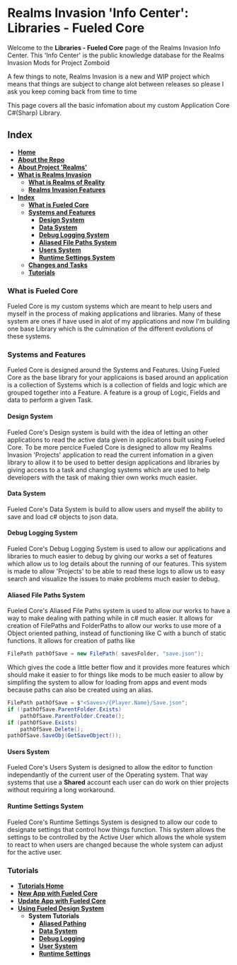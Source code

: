 # Realms Invasion 'Info Center': **Libraries - Fueled Core**

Welcome to the **Libraries - Fueled Core** page of the Realms Invasion Info Center. 
This 'Info Center' is the public knowledge database for the Realms Invasion Mods for Project Zomboid

A few things to note, 
Realms Invasion is a new and WIP project which means that things are subject to change alot between releases so please I ask you keep coming back from time to time

This page covers all the basic infomation about my custom Application Core C#(Sharp) Library. 

## **Index**
- [**Home**](https://github.com/FueledByOCHD/Realms-Invasion-Info-Center/blob/develop/README.md)
- [**About the Repo**](https://github.com/FueledByOCHD/Realms-Invasion-Info-Center/blob/develop/README.md#about-the-repo)
- [**About Project 'Realms'**](https://github.com/FueledByOCHD/Realms-Invasion-Info-Center/blob/develop/AboutProjectRealms.md)
- [**What is Realms Invasion**](https://github.com/FueledByOCHD/Realms-Invasion-Info-Center/blob/develop/README.md#what-is-realms-invasion)
    - [**What is Realms of Reality**](https://github.com/FueledByOCHD/Realms-Invasion-Info-Center/blob/develop/AboutRealmsOfReality.md)
    - [**Realms Invasion Features**](https://github.com/FueledByOCHD/Realms-Invasion-Info-Center/blob/develop/README.md#realms-invasion-features)
- [**Index**](https://github.com/FueledByOCHD/Realms-Invasion-Info-Center/blob/develop/Fueled%20Core/FueledCore.md#index)
    - [**What is Fueled Core**](https://github.com/FueledByOCHD/Realms-Invasion-Info-Center/blob/develop/Fueled%20Core/FueledCore.md#what-is-fueled-core)
    - [**Systems and Features**](https://github.com/FueledByOCHD/Realms-Invasion-Info-Center/blob/develop/Fueled%20Core/FueledCore.md#systems-and-features)
        - [**Design System**](https://github.com/FueledByOCHD/Realms-Invasion-Info-Center/blob/develop/Fueled%20Core/FueledCore.md#design-system)
        - [**Data System**](https://github.com/FueledByOCHD/Realms-Invasion-Info-Center/blob/develop/Fueled%20Core/FueledCore.md#data-system)
        - [**Debug Logging System**](https://github.com/FueledByOCHD/Realms-Invasion-Info-Center/blob/develop/Fueled%20Core/FueledCore.md#debug-logging-system)
        - [**Aliased File Paths System**](https://github.com/FueledByOCHD/Realms-Invasion-Info-Center/blob/develop/Fueled%20Core/FueledCore.md#aliased-file-paths-system)
        - [**Users System**](https://github.com/FueledByOCHD/Realms-Invasion-Info-Center/blob/develop/Fueled%20Core/FueledCore.md#users-system)
        - [**Runtime Settings System**](https://github.com/FueledByOCHD/Realms-Invasion-Info-Center/blob/develop/Fueled%20Core/FueledCore.md#runtime-settings-system)
    - [**Changes and Tasks**](https://github.com/FueledByOCHD/Realms-Invasion-Info-Center/blob/develop/Fueled%20Core/FueledCore_Todo.md)
    - [**Tutorials**](https://github.com/FueledByOCHD/Realms-Invasion-Info-Center/blob/develop/Fueled%20Core/FueledCore.md#tutorials)
        

### **What is Fueled Core**

Fueled Core is my custom systems which are meant to help users and myself in the process of making applications and libraries. Many of these system are ones if have used in alot of my applications and now I'm building one base Library which is the culmination of the different evolutions of these systems.

### **Systems and Features**

Fueled Core is designed around the Systems and Features. Using Fueled Core as the base library for your applicaions is based around an application is a collection of Systems which is a collection of fields and logic which are grouped together into a Feature. A feature is a group of Logic, Fields and data to perform a given Task.

#### **Design System**

Fueled Core's Design system is build with the idea of letting an other applications to read the active data given in applications built using Fueled Core. To be more percice Fueled Core is designed to allow my Realms Invasion 'Projects' application to read the current infomation in a given library to allow it to be used to better design applications and libraries by giving access to a task and changlog systems which are used to help developers with the task of making thier own works much easier.

#### **Data System**

Fueled Core's Data System is build to allow users and myself the ability to save and load c# objects to json data. 

#### **Debug Logging System**

Fueled Core's Debug Logging System is used to allow our applications and libraries to much easier to debug by giving our works a set of features which allow us to log details about the running of our features. This system is made to allow 'Projects' to be able to read these logs to allow us to easy search and visualize the issues to make problems much easier to debug.

#### **Aliased File Paths System**

Fueled Core's Aliased File Paths system is used to allow our works to have a way to make dealing with pathing while in c# much easier. It allows for creation of FilePaths and FolderPaths to allow our works to use more of a Object oriented pathing, instead of functioning like C with a bunch of static functions. It allows for creation of paths like

```cs
FilePath pathOfSave = new FilePath( savesFolder, "save.json");
```

Which gives the code a little better flow and it provides more features which should make it easier to for things like mods to be much easier to allow by simplifing the system to allow for loading from apps and event mods because paths can also be created using an alias.

```cs
FilePath pathOfSave = $"<Saves>/{Player.Name}/Save.json";
if (!pathOfSave.ParentFolder.Exists)
    pathOfSave.ParentFolder.Create();
if (pathOfSave.Exists)
    pathOfSave.Delete();
pathOfSave.SaveObj(GetSaveObject());
```

#### **Users System**

Fueled Core's Users System is designed to allow the editor to function independantly of the current user of the Operating system. That way systems that use a **Shared** account each user can do work on thier projects without requiring a long workaround.

#### **Runtime Settings System**

Fueled Core's Runtime Settings System is designed to allow our code to designate settings that control how things function. This system allows the settings to be controlled by the Active User which allows the whole system to react to when users are changed because the whole system can adjust for the active user.


### **Tutorials**

- [**Tutorials Home**](https://github.com/FueledByOCHD/Realms-Invasion-Info-Center/blob/develop/Tutorials/TutorialsHome.md)
- [**New App with Fueled Core**](https://github.com/FueledByOCHD/Realms-Invasion-Info-Center/blob/develop/Tutorials/Libraries/FueledCore/NewFueledApp.md#using-with-new-app)
- [**Update App with Fueled Core**](https://github.com/FueledByOCHD/Realms-Invasion-Info-Center/blob/develop/Tutorials/Libraries/FueledCore/FueledAppsTutorial.md#using-with-existing-app)
- [**Using Fueled Design System**](https://github.com/FueledByOCHD/Realms-Invasion-Info-Center/blob/develop/Tutorials/FueledCore/Systems/DesignSystem.md)
    - **System Tutorials**
        - [**Aliased Pathing**](https://github.com/FueledByOCHD/Realms-Invasion-Info-Center/blob/develop/Tutorials/FueledCore/Systems/AliasedPathing.md)
        - [**Data System**](https://github.com/FueledByOCHD/Realms-Invasion-Info-Center/blob/develop/Tutorials/FueledCore/Systems/DataSystem.md)
        - [**Debug Logging**](https://github.com/FueledByOCHD/Realms-Invasion-Info-Center/blob/develop/Tutorials/FueledCore/Systems/DebugLogging.md)
        - [**User System**](https://github.com/FueledByOCHD/Realms-Invasion-Info-Center/blob/develop/Tutorials/FueledCore/Systems/UserSystem.md)
        - [**Runtime Settings**](https://github.com/FueledByOCHD/Realms-Invasion-Info-Center/blob/develop/Tutorials/FueledCore/Systems/RuntimeSettings.md)